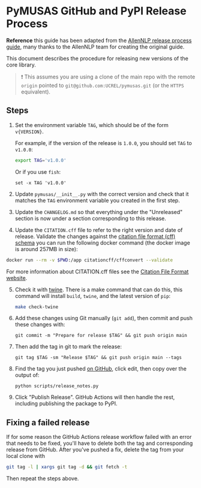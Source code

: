 # PyMUSAS GitHub and PyPI Release Process

**Reference** this guide has been adapted from the [AllenNLP release process guide](https://github.com/allenai/allennlp/blob/2cdb8742c8c8c3c38ace4bdfadbdc750a1aa2475/RELEASE_PROCESS.md), many thanks to the AllenNLP team for creating the original guide.  

This document describes the procedure for releasing new versions of the core library.

> ❗️ This assumes you are using a clone of the main repo with the remote `origin` pointed
to `git@github.com:UCREL/pymusas.git` (or the `HTTPS` equivalent).

## Steps

1. Set the environment variable `TAG`, which should be of the form `v{VERSION}`.

    For example, if the version of the release is `1.0.0`, you should set `TAG` to `v1.0.0`:

    ```bash
    export TAG='v1.0.0'
    ```

    Or if you use `fish`:

    ```fish
    set -x TAG 'v1.0.0'
    ```

2. Update `pymusas/__init__.py` with the correct version and check that it matches the `TAG` environment variable you created in the first step.

3. Update the `CHANGELOG.md` so that everything under the "Unreleased" section is now under a section corresponding to this release.

4. Update the `CITATION.cff` file to refer to the right version and date of release. Validate the changes against the [citation file format (cff) schema](https://github.com/citation-file-format/citation-file-format/blob/main/schema-guide.md) you can run the following docker command (the docker image is around 257MB in size):

``` bash
docker run --rm -v $PWD:/app citationcff/cffconvert --validate
```

For more information about CITATION.cff files see the [Citation File Format website](https://citation-file-format.github.io/).

5. Check it with [twine](https://twine.readthedocs.io/en/latest/#twine-check). There is a make command that can do this, this command will install `build`, `twine`, and the latest version of `pip`:

    ``` bash
    make check-twine
    ```

6. Add these changes using Git manually (`git add`), then commit and push these changes with:

    ```
    git commit -m "Prepare for release $TAG" && git push origin main
    ```
    
7. Then add the tag in git to mark the release:

    ```
    git tag $TAG -sm "Release $TAG" && git push origin main --tags
    ```

8. Find the tag you just pushed [on GitHub](https://github.com/UCREL/pymusas/tags), click edit, then copy over the output of:

    ```
    python scripts/release_notes.py
    ```

9. Click "Publish Release". GitHub Actions will then handle the rest, including publishing the package to PyPI.


## Fixing a failed release

If for some reason the GitHub Actions release workflow failed with an error that needs to be fixed, you'll have to delete both the tag and corresponding release from GitHub. After you've pushed a fix, delete the tag from your local clone with

```bash
git tag -l | xargs git tag -d && git fetch -t
```

Then repeat the steps above.